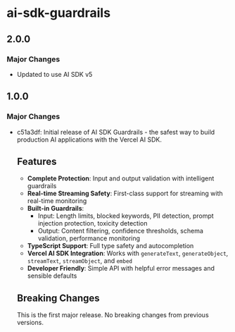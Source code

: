# ai-sdk-guardrails

## 2.0.0

### Major Changes

- Updated to use AI SDK v5

## 1.0.0

### Major Changes

- c51a3df: Initial release of AI SDK Guardrails - the safest way to build production AI applications with the Vercel AI SDK.

  ## Features
  - **Complete Protection**: Input and output validation with intelligent guardrails
  - **Real-time Streaming Safety**: First-class support for streaming with real-time monitoring
  - **Built-in Guardrails**:
    - Input: Length limits, blocked keywords, PII detection, prompt injection protection, toxicity detection
    - Output: Content filtering, confidence thresholds, schema validation, performance monitoring
  - **TypeScript Support**: Full type safety and autocompletion
  - **Vercel AI SDK Integration**: Works with `generateText`, `generateObject`, `streamText`, `streamObject`, and `embed`
  - **Developer Friendly**: Simple API with helpful error messages and sensible defaults

  ## Breaking Changes

  This is the first major release. No breaking changes from previous versions.
